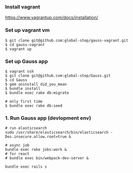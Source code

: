 ### Install vagrant

https://www.vagrantup.com/docs/installation/

### Set up vagrant vm

```
$ git clone git@github.com:global-step/gauss-vagrant.git
$ cd gauss-vagrant
$ vagrant up
```

### Set up Gauss app

```
$ vagrant ssh
$ git clone git@github.com:global-step/Gauss.git
$ cd Gauss
$ gem uninstall did_you_mean
$ bundle install
$ bundle exec rake db:migrate

# only first time
$ bundle exec rake db:seed
```

### 1. Run Gauss app (devlopment env)

```
# run elasticsearch
sudo /usr/share/elasticsearch/bin/elasticsearch -Des.insecure.allow.root=true & 

# async job
bundle exec rake jobs:work &
# for react 
# bundle exec bin/webpack-dev-server &

bundle exec rails s 
```
